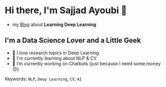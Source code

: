 # Hi there, I'm Sajjad Ayoubi 👋

- my [Blog](https://sajjjadayobi.github.io/blog/) about **Learning Deep Learning**

## I'm a Data Science Lover and a Little Geek

- 🔭 I love research topics in Deep Learning
- 🔬 I'm currently learning about NLP & CV
- 🔨 I’m currently working on Chatbots (just because I need some money 😊)

Keywords: `NLP`, `Deep Learning`, `CV`, `AI`

